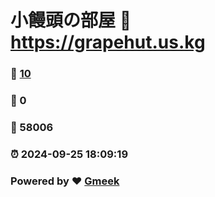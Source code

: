 # 小饅頭の部屋 :link: https://grapehut.us.kg 
### :page_facing_up: [10](https://grapehut.us.kg/tag.html) 
### :speech_balloon: 0 
### :hibiscus: 58006 
### :alarm_clock: 2024-09-25 18:09:19 
### Powered by :heart: [Gmeek](https://github.com/Meekdai/Gmeek)
